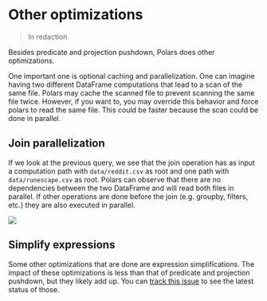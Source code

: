 # Other optimizations

> In redaction

Besides predicate and projection pushdown, Polars does other optimizations.

One important one is optional caching and parallelization. One can imagine having two
different DataFrame computations that lead to a scan of the same file. Polars may cache
the scanned file to prevent scanning the same file twice. However, if you want to, you
may override this behavior and force polars to read the same file. This could be faster
because the scan could be done in parallel.

## Join parallelization

If we look at the previous query, we see that the join operation has as input a
computation path with `data/reddit.csv` as root and one path with `data/runescape.csv`
as root. Polars can observe that there are no dependencies between the two DataFrame and
will read both files in parallel. If other operations are done before the join (e.g.
groupby, filters, etc.) they are also executed in parallel.

![](../../_outputs/projection-pushdown/graph-optimized.png)

## Simplify expressions

Some other optimizations that are done are expression simplifications. The impact of
these optimizations is less than that of predicate and projection pushdown, but they
likely add up. You can
[track this issue](https://github.com/ritchie46/polars/issues/139) to see the latest
status of those.
